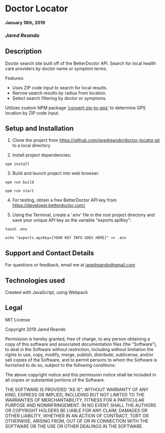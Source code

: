 # Doctor Locator

#### January 18th, 2019

### _Jared Reando_

## Description

Doctor search site built off of the BetterDoctor API. Search for local health care providers by doctor name or symptom terms.

Features:
  - Uses ZIP code input to search for local results.
  - Narrow search results by radius from location.
  - Select search filtering by doctor or symptoms.

Utilizes custom NPM package ['convert-zip-to-gps'](https://github.com/JaredReando/convert-zip-to-gps) to determine GPS location by ZIP code input.

## Setup and Installation

1. Clone the project from https://github.com/jaredreando/doctor-locator.git to a local directory

2. Install project dependencies:
```console
npm install
```
3. Build and launch project into web browser:
```console
npm run build
```
```console
npm run start
```
4. For testing, obtain a free BetterDoctor API key from https://developer.betterdoctor.com/

4. Using the Terminal, create a '.env' file in the root project directory and save your unique API key as the variable "exports.apiKey":
```console
touch .env
```
```console
echo "exports.apiKey=[YOUR KEY INFO GOES HERE]" >> .env
```

## Support and Contact Details

For questions or feedback, email me at jaredreando@gmail.com

## Technologies used

Created with JavaScript, using Webpack

## Legal
MIT License

Copyright 2019 Jared Reando

Permission is hereby granted, free of charge, to any person obtaining a copy of this software and associated documentation files (the "Software"), to deal in the Software without restriction, including without limitation the rights to use, copy, modify, merge, publish, distribute, sublicense, and/or sell copies of the Software, and to permit persons to whom the Software is furnished to do so, subject to the following conditions:

The above copyright notice and this permission notice shall be included in all copies or substantial portions of the Software.

THE SOFTWARE IS PROVIDED "AS IS", WITHOUT WARRANTY OF ANY KIND, EXPRESS OR IMPLIED, INCLUDING BUT NOT LIMITED TO THE WARRANTIES OF MERCHANTABILITY, FITNESS FOR A PARTICULAR PURPOSE AND NONINFRINGEMENT. IN NO EVENT SHALL THE AUTHORS OR COPYRIGHT HOLDERS BE LIABLE FOR ANY CLAIM, DAMAGES OR OTHER LIABILITY, WHETHER IN AN ACTION OF CONTRACT, TORT OR OTHERWISE, ARISING FROM, OUT OF OR IN CONNECTION WITH THE SOFTWARE OR THE USE OR OTHER DEALINGS IN THE SOFTWARE.
